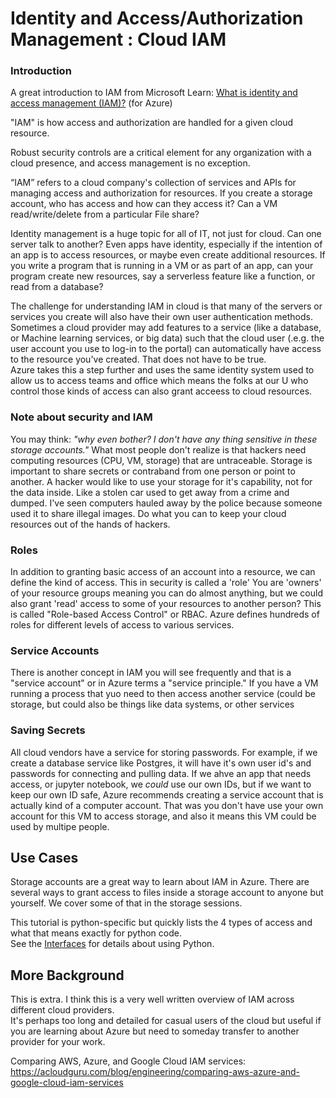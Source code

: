 # Identity and Access/Authorization Management : Cloud IAM

### Introduction

A great introduction to IAM from Microsoft Learn: [What is identity and access management (IAM)?](https://learn.microsoft.com/en-us/azure/active-directory/fundamentals/introduction-identity-access-management) (for Azure)


"IAM" is how access and authorization are handled for a given cloud resource. 

Robust security controls are a critical element for any organization with a cloud presence, and access management is no exception.

“IAM” refers to a cloud company's collection of services and APIs for managing access and authorization for resources.   If you create a storage account, who has access and how can they access it?     Can a VM read/write/delete from a particular File share?   

Identity management is a huge topic for all of IT, not just for cloud.   Can one server talk to another?  Even apps have identity, especially if
the intention of an app is to access resources, or maybe even create additional resources.    If you write a program that is running in a VM or as part of an
app, can your program create new resources, say a serverless feature like a function, or read from a database?   

The challenge for understanding IAM in cloud is that many of the servers or services you create will also have their own user authentication methods.  
Sometimes a cloud provider may add features to a service (like a database, or Machine learning services, or big data) such that the cloud user (.e.g.
the user account you use to log-in to the portal) can automatically have access to the resource you've created.   That does not have to be true.  
Azure takes this a step further and uses the same identity system used to allow us to access teams and office which means the folks at our U who control 
those kinds of access can also grant acceess to cloud resources.    

### Note about security and IAM

You may think: *"why even bother?  I don't have any thing sensitive in these storage accounts."*     What most people don't realize is that hackers need computing resources (CPU, VM, storage) that are untraceable.   Storage is important to share secrets or contraband from one person or point to another.  A hacker would like to use your storage for it's capability, not for the data inside.   Like a stolen car used to get away from a crime and dumped.   I've seen computers hauled away by the police because someone used it to share illegal images.   Do what you can to keep your cloud resources out of the hands of hackers. 


### Roles

In addition to granting basic access of an account into a resource, we can define the kind of access.  This in security is called a 'role'   You are 'owners' of your 
resource groups meaning you can do almost anything, but we could also grant 'read' access to some of your resources to another person?   This is called
"Role-based Access Control" or RBAC.   Azure defines hundreds of roles for different levels of access to various services.   

### Service Accounts

There is another concept in IAM you will see frequently and that is a "service account" or in Azure terms a "service principle."   If you have a VM 
running a process that yuo need to then access another service (could be storage, but could also be things like data systems, or other services

### Saving Secrets

All cloud vendors have a service for storing passwords.  For example, if we create a database service like Postgres, it will have it's own user id's and 
passwords for connecting and pulling data.   If we ahve an app that needs access, or jupyter notebook, we _could_ use our own IDs, but if we want to 
keep our own ID safe, Azure recommends creating a service account that is actually kind of a computer account.    That was you don't have use your own
account for this VM to access storage, and also it means this VM could be used by multipe people.   

## Use Cases

Storage accounts are a great way to learn about IAM in Azure.   There are several ways to grant access to files inside a storage account 
to anyone but yourself.  We cover some of that in the storage sessions.  

This tutorial is python-specific but quickly lists the 4 types of access and what that means exactly for python code.  
See the [Interfaces](../sessions/04_interfaces.md) for details about using Python. 

## More Background

This is extra.  I think this is a very well written overview of IAM across different cloud providers.  
It's perhaps too long and detailed for casual users of the cloud but useful if you are learning about Azure but need to someday transfer to another 
provider for your work. 

Comparing AWS, Azure, and Google Cloud IAM services: https://acloudguru.com/blog/engineering/comparing-aws-azure-and-google-cloud-iam-services


